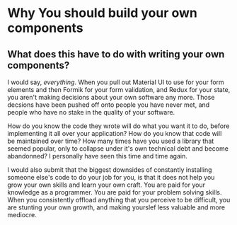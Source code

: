 # Why You should build your own components

## What does this have to do with writing your own components?

I would say, _everything_. When you pull out Material UI to use for your form elements and then Formik for your form validation, and Redux for your state, you aren't making decisions about your own software any more. Those decsions have been pushed off onto people you have never met, and people who have no stake in the quality of your software.

How do you know the code they wrote will do what you want it to do, before implementing it all over your application? How do you know that code will be maintained over time? How many times have you used a library that seemed popular, only to collapse under it's own technical debt and become abandonned? I personally have seen this time and time again.

I would also submit that the biggest downsides of constantly installing someone else's code to do your job for you, is that it does not help you grow your own skills and learn your own craft. You are paid for your knowledge as a programmer. You are paid for your problem solving skills. When you consistently offload anything that you perceive to be difficult, you are stunting your own growth, and making yourslef less valuable and more mediocre.